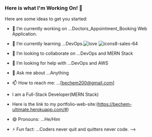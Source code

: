 ### Here is what I'm Working On!  👋



Here are some ideas to get you started:

- 🔭 I’m currently working on ...Doctors_Appointment_Booking Web Application.
- 🌱 I’m currently learning ...DevOps.![love](https://user-images.githubusercontent.com/60765063/158307828-dce36160-26ba-4a0e-b285-b3ea3ec5bc95.jpg)
![icons8-sales-64](https://user-images.githubusercontent.com/60765063/158308068-f80373d0-4021-4c26-a7fe-eea0a1a619e3.png)

- 👯 I’m looking to collaborate on ...DevOps and MERN Stack
- 🤔 I’m looking for help with ...DevOps and AWS
- 💬 Ask me about ...Anything
- 📫 How to reach me: ...[bechem200@gmail.com]
-  I am a Full-Stack Developer(MERN Stack)
-  Here is the link to my portfolio-web-site:(https://bechem-ultimate.herokuapp.com/#)
- 😄 Pronouns: ...He/Him
- ⚡ Fun fact: ...Coders never quit and quitters never code.
-->
